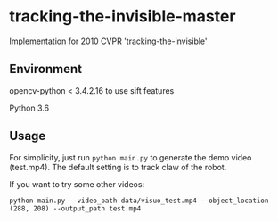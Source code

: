 # tracking-the-invisible-master

Implementation for 2010 CVPR 'tracking-the-invisible'


## Environment

opencv-python < 3.4.2.16 to use sift features

Python 3.6

## Usage

For simplicity, just run `python main.py` to generate the demo video (test.mp4). The default setting is to track claw of the robot. 

If you want to try some other videos:

```
python main.py --video_path data/visuo_test.mp4 --object_location (288, 208) --output_path test.mp4
```





